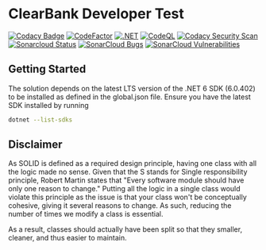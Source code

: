 # ClearBank Developer Test

[![Codacy Badge](https://app.codacy.com/project/badge/Grade/c65281e729b54b7885417666a13bcf6c)](https://www.codacy.com/gh/Netizine/ClearBank.DeveloperTest/dashboard?utm_source=github.com&amp;utm_medium=referral&amp;utm_content=Netizine/ClearBank.DeveloperTest&amp;utm_campaign=Badge_Grade)   [![CodeFactor](https://www.codefactor.io/repository/github/netizine/clearbank.developertest/badge)](https://www.codefactor.io/repository/github/netizine/clearbank.developertest)    [![.NET](https://github.com/Netizine/ClearBank.DeveloperTest/actions/workflows/dotnet.yml/badge.svg)](https://github.com/Netizine/ClearBank.DeveloperTest/actions/workflows/dotnet.yml)    [![CodeQL](https://github.com/Netizine/ClearBank.DeveloperTest/actions/workflows/codeql.yml/badge.svg)](https://github.com/Netizine/ClearBank.DeveloperTest/actions/workflows/codeql.yml)    [![Codacy Security Scan](https://github.com/Netizine/ClearBank.DeveloperTest/actions/workflows/codacy.yml/badge.svg)](https://github.com/Netizine/ClearBank.DeveloperTest/actions/workflows/codacy.yml)    [![Sonarcloud Status](https://sonarcloud.io/api/project_badges/measure?project=Netizine_ClearBank.DeveloperTest&metric=alert_status)](https://sonarcloud.io/dashboard?id=Netizine_ClearBank.DeveloperTest)    [![SonarCloud Bugs](https://sonarcloud.io/api/project_badges/measure?project=Netizine_ClearBank.DeveloperTest&metric=bugs)](https://sonarcloud.io/component_measures/metric/reliability_rating/list?id=Netizine_ClearBank.DeveloperTest)    [![SonarCloud Vulnerabilities](https://sonarcloud.io/api/project_badges/measure?project=Netizine_ClearBank.DeveloperTest&metric=vulnerabilities)](https://sonarcloud.io/component_measures/metric/security_rating/list?id=Netizine_ClearBank.DeveloperTest)


## Getting Started
The solution depends on the latest LTS version of the .NET 6 SDK (6.0.402) to be installed as defined in the global.json file.
Ensure you have the latest SDK installed by running 
```bash
dotnet --list-sdks
```

## Disclaimer
As SOLID is defined as a required design principle, having one class with all the logic made no sense. 
Given that the S stands for Single responsibility principle, Robert Martin states that "Every software module should have only one reason to change."
Putting all the logic in a single class would violate this principle as the issue is that your class won't be conceptually cohesive, giving it several reasons to change.
As such, reducing the number of times we modify a class is essential. 

As a result, classes should actually have been split so that they smaller, cleaner, and thus easier to maintain.
